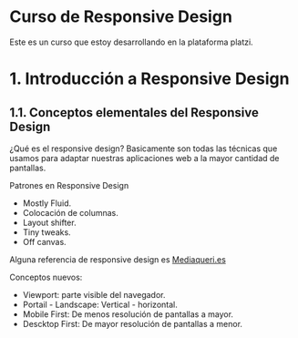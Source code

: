 # Curso de Responsive Design
Este es un curso que estoy desarrollando en la plataforma platzi.

# 1. Introducción a Responsive Design

## 1.1. Conceptos elementales del Responsive Design
¿Qué es el responsive design? Basicamente son todas las técnicas que usamos para adaptar nuestras aplicaciones web a la mayor cantidad de pantallas.

Patrones en Responsive Design
- Mostly Fluid.
- Colocación de columnas.
- Layout shifter.
- Tiny tweaks.
- Off canvas.

Alguna referencia de responsive design es [Mediaqueri.es](http://www.mediaqueri.es/)

Conceptos nuevos:
- Viewport: parte visible del navegador.
- Portail - Landscape: Vertical - horizontal.
- Mobile First: De menos resolución de pantallas a mayor.
- Descktop First: De mayor resolución de pantallas a menor.
